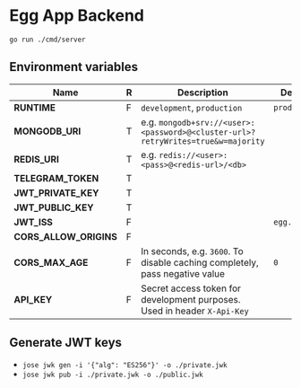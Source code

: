 # Egg App Backend

`go run ./cmd/server`


## Environment variables

| Name                   | R | Description                                                                      | Default      |
|------------------------|---|----------------------------------------------------------------------------------|--------------|
| **RUNTIME**            | F | `development`, `production`                                                      | `production` |
| **MONGODB_URI**        | T | e.g. `mongodb+srv://<user>:<password>@<cluster-url>?retryWrites=true&w=majority` |              |
| **REDIS_URI**          | T | e.g. `redis://<user>:<pass>@<redis-url>/<db>`                                    |              |
| **TELEGRAM_TOKEN**     | T |                                                                                  |              |
| **JWT_PRIVATE_KEY**    | T |                                                                                  |              |
| **JWT_PUBLIC_KEY**     | T |                                                                                  |              |
| **JWT_ISS**            | F |                                                                                  | `egg.one`    |
| **CORS_ALLOW_ORIGINS** | F |                                                                                  |              |
| **CORS_MAX_AGE**       | F | In seconds, e.g. `3600`. To disable caching completely, pass negative value      | `0`          |
| **API_KEY**            | F | Secret access token for development purposes. Used in header `X-Api-Key`         |              |

## Generate JWT keys

- `jose jwk gen -i '{"alg": "ES256"}' -o ./private.jwk`
- `jose jwk pub -i ./private.jwk -o ./public.jwk`